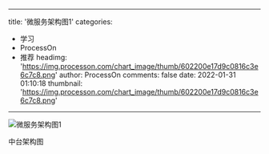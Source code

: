 
---
title: '微服务架构图1'
categories: 
 - 学习
 - ProcessOn
 - 推荐
headimg: 'https://img.processon.com/chart_image/thumb/602200e17d9c0816c3e6c7c8.png'
author: ProcessOn
comments: false
date: 2022-01-31 01:10:18
thumbnail: 'https://img.processon.com/chart_image/thumb/602200e17d9c0816c3e6c7c8.png'
---

<div>   
<img class="thumb" alt="微服务架构图1" src="https://img.processon.com/chart_image/thumb/602200e17d9c0816c3e6c7c8.png" referrerpolicy="no-referrer">
<p>中台架构图</p>  
</div>
            